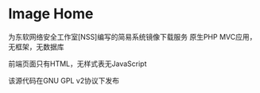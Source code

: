 # Image Home

为东软网络安全工作室[NSS]编写的简易系统镜像下载服务
原生PHP MVC应用，无框架，无数据库

前端页面只有HTML，无样式表无JavaScript

该源代码在GNU GPL v2协议下发布
